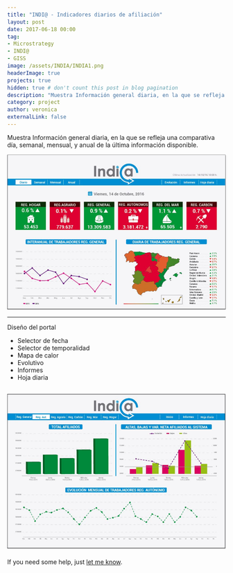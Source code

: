 ```yaml
---
title: "INDI@ - Indicadores diarios de afiliación"
layout: post
date: 2017-06-18 00:00
tag: 
- Microstrategy 
- INDI@ 
- GISS
image: /assets/INDIA/INDIA1.png
headerImage: true
projects: true
hidden: true # don't count this post in blog pagination
description: "Muestra Información general diaria, en la que se refleja una comparativa día, semanal, mensual, y anual  de la última información disponible."
category: project
author: veronica
externalLink: false
---
```



Muestra Información general diaria, en la que se refleja una comparativa día, semanal, mensual, y anual  de la última información disponible.

![Screenshot](/assets/INDIA/INDIA1.png)

---

Diseño del portal

- Selector de fecha
- Selector de temporalidad
- Mapa de calor
- Evolutivo
- Informes
- Hoja diaria

![Screenshot](/assets/INDIA/INDIA2.png)
---

If you need some help, just [let me know](mailto:veronicasanchezmorales86@gmail.com).
